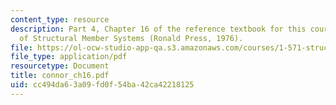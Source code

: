 ```yaml
---
content_type: resource
description: Part 4, Chapter 16 of the reference textbook for this course, Analysis
  of Structural Member Systems (Ronald Press, 1976).
file: https://ol-ocw-studio-app-qa.s3.amazonaws.com/courses/1-571-structural-analysis-and-control-spring-2004/cc494da63a09fd0f54ba42ca42218125_connor_ch16.pdf
file_type: application/pdf
resourcetype: Document
title: connor_ch16.pdf
uid: cc494da6-3a09-fd0f-54ba-42ca42218125
---
```

